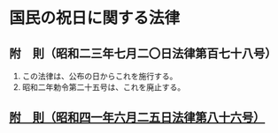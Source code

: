 # 国民の祝日に関する法律

## 附　則（昭和二三年七月二〇日法律第百七十八号）

1. この法律は、公布の日からこれを施行する。
2. 昭和二年勅令第二十五号は、これを廃止する。

## [附　則（昭和四一年六月二五日法律第八十六号）](https://github.com/law-of-japan/19660625-law-86/blob/master/supplementary_provision.md#%E9%99%84%E5%89%87%E6%98%AD%E5%92%8C%E5%9B%9B%E4%B8%80%E5%B9%B4%E5%85%AD%E6%9C%88%E4%BA%8C%E4%BA%94%E6%97%A5%E6%B3%95%E5%BE%8B%E7%AC%AC%E5%85%AB%E5%8D%81%E5%85%AD%E5%8F%B7)
